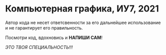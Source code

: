 # Компьютерная графика, ИУ7, 2021

Автор кода не несет ответсвенности за его дальнейшее использование и не гарантирует его правильность.

Посмотри код, вдохновись и **НАПИШИ САМ**!

*ЭТО ТВОЯ СПЕЦИАЛЬНОСТЬ!!!*

